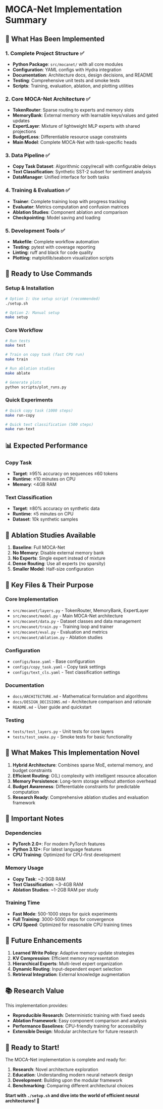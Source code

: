# MOCA-Net Implementation Summary

## 🎯 What Has Been Implemented

### 1. Complete Project Structure ✅
- **Python Package**: `src/mocanet/` with all core modules
- **Configuration**: YAML configs with Hydra integration
- **Documentation**: Architecture docs, design decisions, and README
- **Testing**: Comprehensive unit tests and smoke tests
- **Scripts**: Training, evaluation, ablation, and plotting utilities

### 2. Core MOCA-Net Architecture ✅
- **TokenRouter**: Sparse routing to experts and memory slots
- **MemoryBank**: External memory with learnable keys/values and gated updates
- **ExpertLayer**: Mixture of lightweight MLP experts with shared projections
- **BudgetLoss**: Differentiable resource usage constraints
- **Main Model**: Complete MOCA-Net with task-specific heads

### 3. Data Pipeline ✅
- **Copy Task Dataset**: Algorithmic copy/recall with configurable delays
- **Text Classification**: Synthetic SST-2 subset for sentiment analysis
- **DataManager**: Unified interface for both tasks

### 4. Training & Evaluation ✅
- **Trainer**: Complete training loop with progress tracking
- **Evaluator**: Metrics computation and confusion matrices
- **Ablation Studies**: Component ablation and comparison
- **Checkpointing**: Model saving and loading

### 5. Development Tools ✅
- **Makefile**: Complete workflow automation
- **Testing**: pytest with coverage reporting
- **Linting**: ruff and black for code quality
- **Plotting**: matplotlib/seaborn visualization scripts

## 🚀 Ready to Use Commands

### Setup & Installation
```bash
# Option 1: Use setup script (recommended)
./setup.sh

# Option 2: Manual setup
make setup
```

### Core Workflow
```bash
# Run tests
make test

# Train on copy task (fast CPU run)
make train

# Run ablation studies
make ablate

# Generate plots
python scripts/plot_runs.py
```

### Quick Experiments
```bash
# Quick copy task (1000 steps)
make run-copy

# Quick text classification (500 steps)
make run-text
```

## 📊 Expected Performance

### Copy Task
- **Target**: ≥95% accuracy on sequences ≤60 tokens
- **Runtime**: ≤10 minutes on CPU
- **Memory**: <4GB RAM

### Text Classification
- **Target**: ≥80% accuracy on synthetic data
- **Runtime**: ≤5 minutes on CPU
- **Dataset**: 10k synthetic samples

## 🔬 Ablation Studies Available

1. **Baseline**: Full MOCA-Net
2. **No Memory**: Disable external memory bank
3. **No Experts**: Single expert instead of mixture
4. **Dense Routing**: Use all experts (no sparsity)
5. **Smaller Model**: Half-size configuration

## 📁 Key Files & Their Purpose

### Core Implementation
- `src/mocanet/layers.py` - TokenRouter, MemoryBank, ExpertLayer
- `src/mocanet/model.py` - Main MOCA-Net architecture
- `src/mocanet/data.py` - Dataset classes and data management
- `src/mocanet/train.py` - Training loop and trainer
- `src/mocanet/eval.py` - Evaluation and metrics
- `src/mocanet/ablation.py` - Ablation studies

### Configuration
- `configs/base.yaml` - Base configuration
- `configs/copy_task.yaml` - Copy task settings
- `configs/text_cls.yaml` - Text classification settings

### Documentation
- `docs/ARCHITECTURE.md` - Mathematical formulation and algorithms
- `docs/DESIGN_DECISIONS.md` - Architecture comparison and rationale
- `README.md` - User guide and quickstart

### Testing
- `tests/test_layers.py` - Unit tests for core layers
- `tests/test_smoke.py` - Smoke tests for basic functionality

## 🎯 What Makes This Implementation Novel

1. **Hybrid Architecture**: Combines sparse MoE, external memory, and budget constraints
2. **Efficient Routing**: O(L) complexity with intelligent resource allocation
3. **Memory Persistence**: Long-term storage without attention overhead
4. **Budget Awareness**: Differentiable constraints for predictable computation
5. **Research Ready**: Comprehensive ablation studies and evaluation framework

## 🚨 Important Notes

### Dependencies
- **PyTorch 2.0+**: For modern PyTorch features
- **Python 3.12+**: For latest language features
- **CPU Training**: Optimized for CPU-first development

### Memory Usage
- **Copy Task**: ~2-3GB RAM
- **Text Classification**: ~3-4GB RAM
- **Ablation Studies**: ~1-2GB RAM per study

### Training Time
- **Fast Mode**: 500-1000 steps for quick experiments
- **Full Training**: 3000-5000 steps for convergence
- **CPU Speed**: Optimized for reasonable CPU training times

## 🔮 Future Enhancements

1. **Learned Write Policy**: Adaptive memory update strategies
2. **KV Compression**: Efficient memory representation
3. **Hierarchical Experts**: Multi-level expert organization
4. **Dynamic Routing**: Input-dependent expert selection
5. **Retrieval Integration**: External knowledge augmentation

## 📚 Research Value

This implementation provides:
- **Reproducible Research**: Deterministic training with fixed seeds
- **Ablation Framework**: Easy component comparison and analysis
- **Performance Baselines**: CPU-friendly training for accessibility
- **Extensible Design**: Modular architecture for future research

## 🎉 Ready to Start!

The MOCA-Net implementation is complete and ready for:
1. **Research**: Novel architecture exploration
2. **Education**: Understanding modern neural network design
3. **Development**: Building upon the modular framework
4. **Benchmarking**: Comparing different architectural choices

**Start with `./setup.sh` and dive into the world of efficient neural architectures! 🚀**
